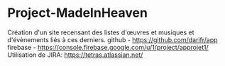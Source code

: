# Project-MadeInHeaven
Création d'un site recensant des listes d'œuvres et musiques et d'évènements liés à ces derniers.
github - https://github.com/darifr/app
firebase - https://console.firebase.google.com/u/1/project/approjet1/
Utilisation de JIRA: https://tetras.atlassian.net/
